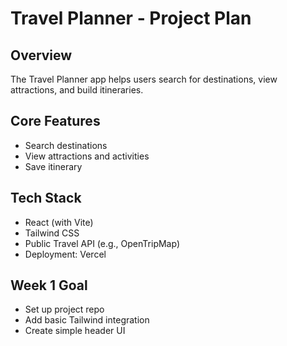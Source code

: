 # Travel Planner - Project Plan

## Overview
The Travel Planner app helps users search for destinations, view attractions, and build itineraries.

## Core Features
- Search destinations
- View attractions and activities
- Save itinerary

## Tech Stack
- React (with Vite)
- Tailwind CSS
- Public Travel API (e.g., OpenTripMap)
- Deployment: Vercel

## Week 1 Goal
- Set up project repo
- Add basic Tailwind integration
- Create simple header UI
